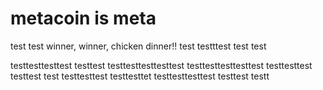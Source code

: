 # metacoin is meta

test
test
winner, winner, chicken dinner!!
test
testttest
test
test

testtesttesttest
testtest
testtesttesttesttest
testtesttesttesttest
testtesttest
testtest
test
testtesttest
testtesttet
testtesttesttest
testtest
testt
